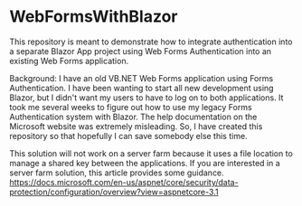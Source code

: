 # WebFormsWithBlazor
This repository is meant to demonstrate how to integrate authentication into a separate Blazor App project using Web Forms Authentication into an existing Web Forms application.

Background: I have an old VB.NET Web Forms application using Forms Authentication. I have been wanting to start all new development using Blazor, but I didn't want my users to have to log on to both applications. It took me several weeks to figure out how to use my legacy Forms Authentication system with Blazor. The help documentation on the Microsoft website was extremely misleading. So, I have created this repository so that hopefully I can save somebody else this time.

This solution will not work on a server farm because it uses a file location to manage a shared key between the applications.
If you are interested in a server farm solution, this article provides some guidance.
https://docs.microsoft.com/en-us/aspnet/core/security/data-protection/configuration/overview?view=aspnetcore-3.1

